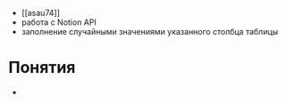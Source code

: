 * [[asau74]]
* работа с Notion API
* заполнение случайными значениями указанного столбца таблицы

# Понятия
* 
